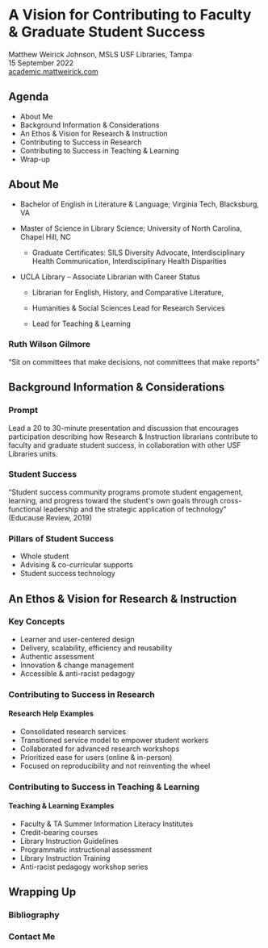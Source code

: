 # A Vision for Contributing to Faculty & Graduate Student Success

Matthew Weirick Johnson, MSLS
USF Libraries, Tampa  
15 September 2022  
[academic.mattweirick.com](https://academic.mattweirick.com/)

## Agenda

- About Me
- Background Information & Considerations
- An Ethos & Vision for Research & Instruction
- Contributing to Success in Research
- Contributing to Success in Teaching & Learning
- Wrap-up


## About Me

- Bachelor of English in Literature & Language; Virginia Tech, Blacksburg, VA

- Master of Science in Library Science; University of North Carolina, Chapel Hill, NC

	- Graduate Certificates: SILS Diversity Advocate, Interdisciplinary Health Communication, Interdisciplinary Health Disparities

- UCLA Library – Associate Librarian with Career Status

	-  Librarian for English, History, and Comparative Literature,

	- Humanities & Social Sciences Lead for Research Services
	- Lead for Teaching & Learning

### Ruth Wilson Gilmore 
“Sit on committees that make decisions, not committees that make reports”


## Background Information & Considerations

### Prompt

Lead a 20 to 30-minute presentation and discussion that encourages participation describing how Research & Instruction librarians contribute to faculty and graduate student success, in collaboration with other USF Libraries units.

### Student Success
“Student success community programs promote student engagement, learning, and progress toward the student's own goals through cross-functional leadership and the strategic application of technology” (Educause Review, 2019) 

### Pillars of Student Success

- Whole student
- Advising & co-curricular supports
- Student success technology

## An Ethos & Vision for Research & Instruction

### Key Concepts
- Learner and user-centered design
- Delivery, scalability, efficiency and reusability
- Authentic assessment
- Innovation & change management
- Accessible & anti-racist pedagogy

### Contributing to Success in Research

#### Research Help Examples
- Consolidated research services
- Transitioned service model to empower student workers
- Collaborated for advanced research workshops
- Prioritized ease for users (online & in-person)
- Focused on reproducibility and not reinventing the wheel

### Contributing to Success in Teaching  & Learning

#### Teaching & Learning Examples
- Faculty & TA Summer Information Literacy Institutes
- Credit-bearing courses
- Library Instruction Guidelines
- Programmatic instructional assessment
- Library Instruction Training
- Anti-racist pedagogy workshop series

## Wrapping Up

### Bibliography

### Contact Me

